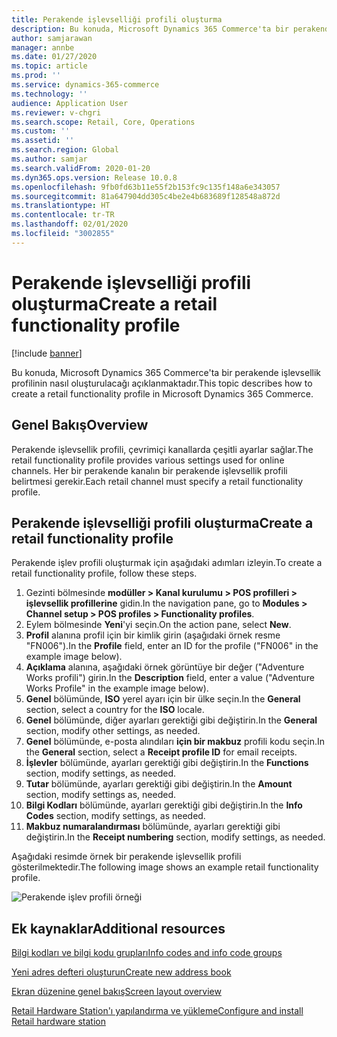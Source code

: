 ```yaml
---
title: Perakende işlevselliği profili oluşturma
description: Bu konuda, Microsoft Dynamics 365 Commerce'ta bir perakende işlevsellik profilinin nasıl oluşturulacağı açıklanmaktadır.
author: samjarawan
manager: annbe
ms.date: 01/27/2020
ms.topic: article
ms.prod: ''
ms.service: dynamics-365-commerce
ms.technology: ''
audience: Application User
ms.reviewer: v-chgri
ms.search.scope: Retail, Core, Operations
ms.custom: ''
ms.assetid: ''
ms.search.region: Global
ms.author: samjar
ms.search.validFrom: 2020-01-20
ms.dyn365.ops.version: Release 10.0.8
ms.openlocfilehash: 9fb0fd63b11e55f2b153fc9c135f148a6e343057
ms.sourcegitcommit: 81a647904dd305c4be2e4b683689f128548a872d
ms.translationtype: HT
ms.contentlocale: tr-TR
ms.lasthandoff: 02/01/2020
ms.locfileid: "3002855"
---
```

# <a name="create-a-retail-functionality-profile"></a><span data-ttu-id="6ada3-103">Perakende işlevselliği profili oluşturma</span><span class="sxs-lookup"><span data-stu-id="6ada3-103">Create a retail functionality profile</span></span>


[!include [banner](includes/banner.md)]

<span data-ttu-id="6ada3-104">Bu konuda, Microsoft Dynamics 365 Commerce'ta bir perakende işlevsellik profilinin nasıl oluşturulacağı açıklanmaktadır.</span><span class="sxs-lookup"><span data-stu-id="6ada3-104">This topic describes how to create a retail functionality profile in Microsoft Dynamics 365 Commerce.</span></span>

## <a name="overview"></a><span data-ttu-id="6ada3-105">Genel Bakış</span><span class="sxs-lookup"><span data-stu-id="6ada3-105">Overview</span></span>

<span data-ttu-id="6ada3-106">Perakende işlevsellik profili, çevrimiçi kanallarda çeşitli ayarlar sağlar.</span><span class="sxs-lookup"><span data-stu-id="6ada3-106">The retail functionality profile provides various settings used for online channels.</span></span> <span data-ttu-id="6ada3-107">Her bir perakende kanalın bir perakende işlevsellik profili belirtmesi gerekir.</span><span class="sxs-lookup"><span data-stu-id="6ada3-107">Each retail channel must specify a retail functionality profile.</span></span>

## <a name="create-a-retail-functionality-profile"></a><span data-ttu-id="6ada3-108">Perakende işlevselliği profili oluşturma</span><span class="sxs-lookup"><span data-stu-id="6ada3-108">Create a retail functionality profile</span></span>

<span data-ttu-id="6ada3-109">Perakende işlev profili oluşturmak için aşağıdaki adımları izleyin.</span><span class="sxs-lookup"><span data-stu-id="6ada3-109">To create a retail functionality profile, follow these steps.</span></span>

1. <span data-ttu-id="6ada3-110">Gezinti bölmesinde **modüller \> Kanal kurulumu \> POS profilleri \> işlevsellik profillerine** gidin.</span><span class="sxs-lookup"><span data-stu-id="6ada3-110">In the navigation pane, go to **Modules \> Channel setup \> POS profiles \> Functionality profiles**.</span></span>
1. <span data-ttu-id="6ada3-111">Eylem bölmesinde **Yeni**'yi seçin.</span><span class="sxs-lookup"><span data-stu-id="6ada3-111">On the action pane, select **New**.</span></span>
1. <span data-ttu-id="6ada3-112">**Profil** alanına profil için bir kimlik girin (aşağıdaki örnek resme "FN006").</span><span class="sxs-lookup"><span data-stu-id="6ada3-112">In the **Profile** field, enter an ID for the profile ("FN006" in the example image below).</span></span>
1. <span data-ttu-id="6ada3-113">**Açıklama** alanına, aşağıdaki örnek görüntüye bir değer ("Adventure Works profili") girin.</span><span class="sxs-lookup"><span data-stu-id="6ada3-113">In the **Description** field, enter a value ("Adventure Works Profile" in the example image below).</span></span>
1. <span data-ttu-id="6ada3-114">**Genel** bölümünde, **ISO** yerel ayarı için bir ülke seçin.</span><span class="sxs-lookup"><span data-stu-id="6ada3-114">In the **General** section, select a country for the **ISO** locale.</span></span>
1. <span data-ttu-id="6ada3-115">**Genel** bölümünde, diğer ayarları gerektiği gibi değiştirin.</span><span class="sxs-lookup"><span data-stu-id="6ada3-115">In the **General** section, modify other settings, as needed.</span></span>
1. <span data-ttu-id="6ada3-116">**Genel** bölümünde, e-posta alındıları **için bir makbuz** profili kodu seçin.</span><span class="sxs-lookup"><span data-stu-id="6ada3-116">In the **General** section, select a **Receipt profile ID** for email receipts.</span></span>
1. <span data-ttu-id="6ada3-117">**İşlevler** bölümünde, ayarları gerektiği gibi değiştirin.</span><span class="sxs-lookup"><span data-stu-id="6ada3-117">In the **Functions** section, modify settings, as needed.</span></span>
1. <span data-ttu-id="6ada3-118">**Tutar** bölümünde, ayarları gerektiği gibi değiştirin.</span><span class="sxs-lookup"><span data-stu-id="6ada3-118">In the **Amount** section, modify settings as, needed.</span></span>
1. <span data-ttu-id="6ada3-119">**Bilgi Kodları** bölümünde, ayarları gerektiği gibi değiştirin.</span><span class="sxs-lookup"><span data-stu-id="6ada3-119">In the **Info Codes** section, modify settings, as needed.</span></span>
1. <span data-ttu-id="6ada3-120">**Makbuz numaralandırması** bölümünde, ayarları gerektiği gibi değiştirin.</span><span class="sxs-lookup"><span data-stu-id="6ada3-120">In the **Receipt numbering** section, modify settings, as needed.</span></span> 
  
<span data-ttu-id="6ada3-121">Aşağıdaki resimde örnek bir perakende işlevsellik profili gösterilmektedir.</span><span class="sxs-lookup"><span data-stu-id="6ada3-121">The following image shows an example retail functionality profile.</span></span>
  
![Perakende işlev profili örneği](media/retail-functionality-profile.png)

## <a name="additional-resources"></a><span data-ttu-id="6ada3-123">Ek kaynaklar</span><span class="sxs-lookup"><span data-stu-id="6ada3-123">Additional resources</span></span>

[<span data-ttu-id="6ada3-124">Bilgi kodları ve bilgi kodu grupları</span><span class="sxs-lookup"><span data-stu-id="6ada3-124">Info codes and info code groups</span></span>](info-codes-retail.md)           

[<span data-ttu-id="6ada3-125">Yeni adres defteri oluşturun</span><span class="sxs-lookup"><span data-stu-id="6ada3-125">Create new address book</span></span>](new-address-book.md) 

[<span data-ttu-id="6ada3-126">Ekran düzenine genel bakış</span><span class="sxs-lookup"><span data-stu-id="6ada3-126">Screen layout overview</span></span>](pos-screen-layouts.md)       

[<span data-ttu-id="6ada3-127">Retail Hardware Station'ı yapılandırma ve yükleme</span><span class="sxs-lookup"><span data-stu-id="6ada3-127">Configure and install Retail hardware station</span></span>](retail-hardware-station-configuration-installation.md) 
